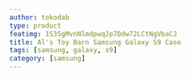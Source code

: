 ```yaml
---
author: tokodab
type: product
featimg: 1S35gMvnNlmdpwqJp7Ddw72LCtNgVbaCJ
title: Al's Toy Barn Samsung Galaxy S9 Case
tags: [samsung, galaxy, s9]
category: [samsung]
---
```

